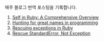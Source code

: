 매주 블로그 번역 포스팅을 기록합니다.
1. [Self in Ruby: A Comprehensive Overview](ruby/Self-in-Ruby:-A-Comprehensive-Overview.md)
2. [Hunting for great names in programming](etc./Hunting-for-great-names-in-programming.md)
3. [Rescuing exceptions in Ruby](ruby/Rescuing-exceptions-in-Ruby.md)
4. [Rescue StandardError, Not Exception](ruby/Rescue-StandardError,-Not-Exception.md)